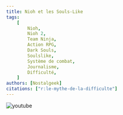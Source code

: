 ```yaml
---
title: Nioh et les Souls-Like
tags:
    [
        Nioh,
        Nioh 2,
        Team Ninja,
        Action RPG,
        Dark Souls,
        Soulslike,
        Système de combat,
        Journalisme,
        Difficulté,
    ]
authors: [Nostalgeek]
citations: ["r:le-mythe-de-la-difficulte"]
---
```


![youtube](https://www.youtube.com/watch?v=yfrJW49aSdk)
